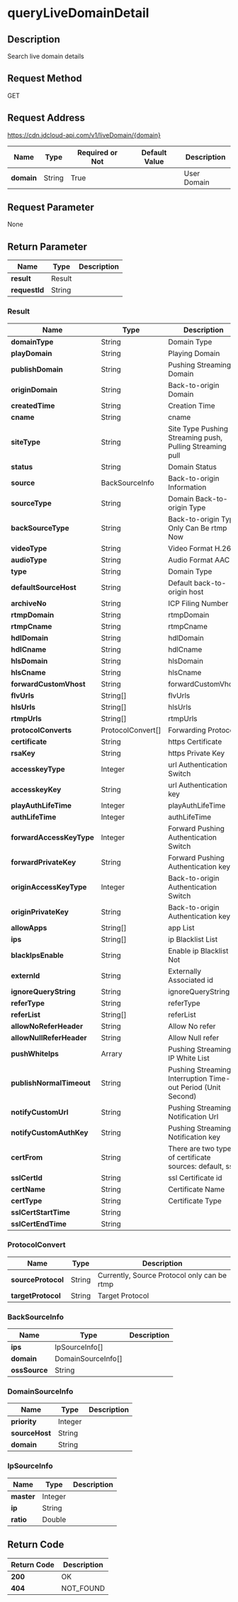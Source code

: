 # queryLiveDomainDetail


## Description
Search live domain details

## Request Method
GET

## Request Address
https://cdn.jdcloud-api.com/v1/liveDomain/{domain}

|Name|Type|Required or Not|Default Value|Description|
|---|---|---|---|---|
|**domain**|String|True| |User Domain|

## Request Parameter
None


## Return Parameter
|Name|Type|Description|
|---|---|---|
|**result**|Result| |
|**requestId**|String| |

### Result
|Name|Type|Description|
|---|---|---|
|**domainType**|String|Domain Type|
|**playDomain**|String|Playing Domain|
|**publishDomain**|String|Pushing Streaming Domain|
|**originDomain**|String|Back-to-origin Domain|
|**createdTime**|String|Creation Time|
|**cname**|String|cname|
|**siteType**|String|Site Type Pushing Streaming push, Pulling Streaming pull|
|**status**|String|Domain Status|
|**source**|BackSourceInfo|Back-to-origin Information|
|**sourceType**|String|Domain Back-to-origin Type|
|**backSourceType**|String|Back-to-origin Type Only Can Be rtmp Now|
|**videoType**|String|Video Format H.264|
|**audioType**|String|Audio Format AAC|
|**type**|String|Domain Type|
|**defaultSourceHost**|String|Default back-to-origin host|
|**archiveNo**|String|ICP Filing Number|
|**rtmpDomain**|String|rtmpDomain|
|**rtmpCname**|String|rtmpCname|
|**hdlDomain**|String|hdlDomain|
|**hdlCname**|String|hdlCname|
|**hlsDomain**|String|hlsDomain|
|**hlsCname**|String|hlsCname|
|**forwardCustomVhost**|String|forwardCustomVhost|
|**flvUrls**|String[]|flvUrls|
|**hlsUrls**|String[]|hlsUrls|
|**rtmpUrls**|String[]|rtmpUrls|
|**protocolConverts**|ProtocolConvert[]|Forwarding Protocol|
|**certificate**|String|https Certificate|
|**rsaKey**|String|https Private Key|
|**accesskeyType**|Integer|url Authentication Switch|
|**accesskeyKey**|String|url Authentication key|
|**playAuthLifeTime**|Integer|playAuthLifeTime|
|**authLifeTime**|Integer|authLifeTime|
|**forwardAccessKeyType**|Integer|Forward Pushing Authentication Switch|
|**forwardPrivateKey**|String|Forward Pushing Authentication key|
|**originAccessKeyType**|Integer|Back-to-origin Authentication Switch|
|**originPrivateKey**|String|Back-to-origin Authentication key|
|**allowApps**|String[]|app List|
|**ips**|String[]|ip Blacklist List|
|**blackIpsEnable**|String|Enable ip Blacklist or Not|
|**externId**|String|Externally Associated id|
|**ignoreQueryString**|String|ignoreQueryString|
|**referType**|String|referType|
|**referList**|String[]|referList|
|**allowNoReferHeader**|String|Allow No refer|
|**allowNullReferHeader**|String|Allow Null refer|
|**pushWhiteIps**|Arrary|Pushing Streaming IP White List|
|**publishNormalTimeout**|String|Pushing Streaming Interruption Time-out Period (Unit Second)|
|**notifyCustomUrl**|String|Pushing Streaming Notification Url|
|**notifyCustomAuthKey**|String|Pushing Streaming Notification key|
|**certFrom**|String|There are two types of certificate sources: default, ssl|
|**sslCertId**|String|ssl Certificate id|
|**certName**|String|Certificate Name|
|**certType**|String|Certificate Type|
|**sslCertStartTime**|String| |
|**sslCertEndTime**|String| |
### ProtocolConvert
|Name|Type|Description|
|---|---|---|
|**sourceProtocol**|String|Currently, Source Protocol only can be rtmp|
|**targetProtocol**|String|Target Protocol|
### BackSourceInfo
|Name|Type|Description|
|---|---|---|
|**ips**|IpSourceInfo[]| |
|**domain**|DomainSourceInfo[]| |
|**ossSource**|String| |
### DomainSourceInfo
|Name|Type|Description|
|---|---|---|
|**priority**|Integer| |
|**sourceHost**|String| |
|**domain**|String| |
### IpSourceInfo
|Name|Type|Description|
|---|---|---|
|**master**|Integer| |
|**ip**|String| |
|**ratio**|Double| |

## Return Code
|Return Code|Description|
|---|---|
|**200**|OK|
|**404**|NOT_FOUND|
